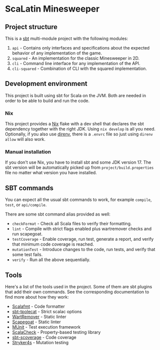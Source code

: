 # ScaLatin Minesweeper

## Project structure

This is a [sbt](https://www.scala-sbt.org/) multi-module project with the following modules:
1. `api` - Contains only interfaces and specifications about the expected behavior of any
   implementation of the game.
2. `squared` - An implementation for the classic Minesweeper in 2D.
3. `cli` - Command line interface for any implementation of the API.
4. `cli-squared` - Combination of CLI with the squared implementation.

## Development environment

This project is built using sbt for Scala on the JVM. Both are needed in order to be able to build 
and run the code.

### Nix

This project provides a [Nix](https://nixos.org/) flake with a dev shell that declares the sbt 
dependency together with the right JDK. Using `nix develop` is all you need.
Optionally, if you also use [direnv](https://direnv.net/), there is a `.envrc` file so just using 
`direnv allow` will also work.

### Manual installation

If you don't use Nix, you have to install sbt and some JDK version 17. The sbt version will be 
automatically picked up from `project/build.properties` file no matter what version you have
installed.

## SBT commands

You can expect all the usual sbt commands to work, for example `compile`, `test`, or `api/compile`.

There are some sbt command alias provided as well:
- `checkFormat` - Check all Scala files to verify their formatting.
- `lint` - Compile with strict flags enabled plus wartremover checks and run scapegoat.
- `testCoverage` - Enable coverage, run test, generate a report, and verify that minimum code coverage
  is reached.
- `mutationTest` - Introduce changes to the code, run tests, and verify that some test fails.
- `verify` - Run all the above sequentially.

## Tools

Here's a list of the tools used in the project. Some of them are sbt plugins that add their own
commands. See the corresponding documentation to find more about how they work:
- [Scalafmt](https://scalameta.org/scalafmt/docs/installation.html#sbt) - Code formatter
- [sbt-tpolecat](https://github.com/typelevel/sbt-tpolecat) - Strict scalac options
- [WartRemover](https://www.wartremover.org/doc/install-setup.html) - Static linter
- [Scapegoat](https://github.com/scapegoat-scala/sbt-scapegoat) - Static linter
- [MUnit](https://scalameta.org/munit/) - Test execution framework
- [ScalaCheck](https://scalacheck.org) - Property-based testing library
- [sbt-scoverage](https://github.com/scoverage/sbt-scoverage) - Code coverage
- [Stryker4s](https://stryker-mutator.io/docs/stryker4s/getting-started/) - Mutation testing
